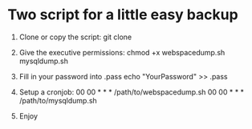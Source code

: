 # Two script for a little easy backup

1. Clone or copy the script:
    git clone 

2. Give the executive permissions:
    chmod +x webspacedump.sh mysqldump.sh

3. Fill in your password into .pass
    echo "YourPassword" >> .pass

3. Setup a cronjob:
    00 00 * * * /path/to/webspacedump.sh
    00 00 * * * /path/to/mysqldump.sh

4. Enjoy
